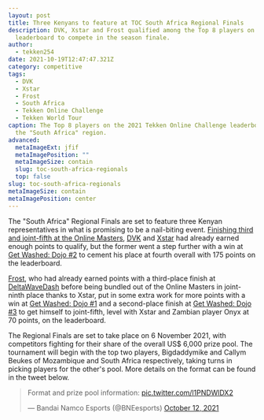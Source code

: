 ```yaml
---
layout: post
title: Three Kenyans to feature at TOC South Africa Regional Finals
description: DVK, Xstar and Frost qualified among the Top 8 players on the
  leaderboard to compete in the season finale.
author:
  - tekken254
date: 2021-10-19T12:47:47.321Z
category: competitive
tags:
  - DVK
  - Xstar
  - Frost
  - South Africa
  - Tekken Online Challenge
  - Tekken World Tour
caption: The Top 8 players on the 2021 Tekken Online Challenge leaderboard for
  the "South Africa" region.
advanced:
  metaImageExt: jfif
  metaImagePosition: ""
  metaImageSize: contain
  slug: toc-south-africa-regionals
  top: false
slug: toc-south-africa-regionals
metaImageSize: contain
metaImagePosition: center
---
```

The "South Africa" Regional Finals are set to feature three Kenyan representatives in what is promising to be a nail-biting event. [Finishing third and joint-fifth at the Online Masters](/news/2021/09/19/dvk-toc-south-africa), [DVK](/circuit/tekken/profile.html?id=4092983) and [Xstar](/circuit/tekken/profile.html?id=4183920) had already earned enough points to qualify, but the former went a step further with a win at [Get Washed: Dojo #2](https://smash.gg/tournament/get-washed-dojo-2/event/get-washed-dojo-2-1/brackets/1004279/1584418/) to cement his place at fourth overall with 175 points on the leaderboard.

[Frost](/circuit/tekken/profile.html?id=4644523), who had already earned points with a third-place finish at [DeltaWaveDash](https://smash.gg/tournament/deltawavedash-1/event/deltawavedash-tekken-7-ps4-ps5/brackets/975595/1544450) before being bundled out of the Online Masters in joint-ninth place thanks to Xstar, put in some extra work for more points with a win at [Get Washed: Dojo #1](https://smash.gg/tournament/get-washed-dojo-1/event/get-washed-dojo-1/brackets/1004235/1584355) and a second-place finish at [Get Washed: Dojo #3](https://smash.gg/tournament/get-washed-dojo-3/event/get-washed-dojo-3/brackets/1004394/1584574) to get himself to joint-fifth, level with Xstar and Zambian player Onyx at 70 points, on the leaderboard.

The Regional Finals are set to take place on 6 November 2021, with competitors fighting for their share of the overall US$ 6,000 prize pool. The tournament will begin with the top two players, Bigdaddymike and Callym Beukes of Mozambique and South Africa respectively, taking turns in picking players for the other's pool. More details on the format can be found in the tweet below.

<div class="d-flex justify-content-center">
<blockquote class="twitter-tweet"><p lang="en" dir="ltr">Format and prize pool information: <a href="https://t.co/l1PNDWlDX2">pic.twitter.com/l1PNDWlDX2</a></p>&mdash; Bandai Namco Esports (@BNEesports) <a href="https://twitter.com/BNEesports/status/1447713642946842624?ref_src=twsrc%5Etfw">October 12, 2021</a></blockquote> <script async src="https://platform.twitter.com/widgets.js" charset="utf-8"></script>
</div>